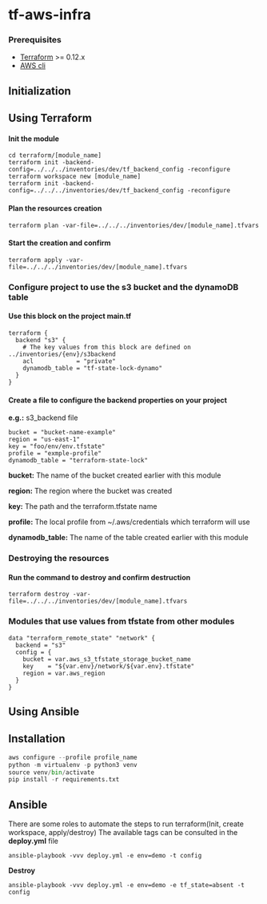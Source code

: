 # tf-aws-infra

### Prerequisites 

* [Terraform](https://learn.hashicorp.com/terraform/getting-started/install.html) >= 0.12.x
* [AWS cli](https://docs.aws.amazon.com/pt_br/cli/latest/userguide/cli-chap-welcome.html) 

## Initialization
## Using Terraform
#### Init the module
```
cd terraform/[module_name]
terraform init -backend-config=../../../inventories/dev/tf_backend_config -reconfigure
terraform workspace new [module_name]
terraform init -backend-config=../../../inventories/dev/tf_backend_config -reconfigure
```
#### Plan the resources creation
```
terraform plan -var-file=../../../inventories/dev/[module_name].tfvars
```
#### Start the creation and confirm 
```
terraform apply -var-file=../../../inventories/dev/[module_name].tfvars
```
### Configure project to use the s3 bucket and the dynamoDB table

#### Use this block on the project main.tf
```
terraform {
  backend "s3" {
    # The key values from this block are defined on ../inventories/{env}/s3backend
    acl            = "private"
    dynamodb_table = "tf-state-lock-dynamo"
  }
}
```
#### Create a file to configure the backend properties on your project
**e.g.:** s3_backend file
```
bucket = "bucket-name-example"
region = "us-east-1"
key = "foo/env/env.tfstate"
profile = "exmple-profile"
dynamodb_table = "terraform-state-lock"
```

**bucket:** The name of the bucket created earlier with this module

**region:** The region where the bucket was created

**key:** The path and the terraform.tfstate name

**profile:** The local profile from ~/.aws/credentials which terraform will use 

**dynamodb_table:** The name of the table created earlier with this module

### Destroying the resources
#### Run the command to destroy and confirm destruction
```
terraform destroy -var-file=../../../inventories/dev/[module_name].tfvars
```

### Modules that use values from tfstate from other modules
```
data "terraform_remote_state" "network" {
  backend = "s3"
  config = {
    bucket = var.aws_s3_tfstate_storage_bucket_name
    key    = "${var.env}/network/${var.env}.tfstate"
    region = var.aws_region
  }
}
```

## Using Ansible
## Installation
```python
aws configure --profile profile_name
python -m virtualenv -p python3 venv
source venv/bin/activate
pip install -r requirements.txt
```

## Ansible
There are some roles to automate the steps to run terraform(Init, create workspace, apply/destroy)
The available tags can be consulted in the **deploy.yml** file
```
ansible-playbook -vvv deploy.yml -e env=demo -t config
```

**Destroy**
```
ansible-playbook -vvv deploy.yml -e env=demo -e tf_state=absent -t config
```